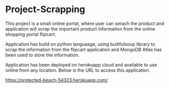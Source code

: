 # Project-Scrapping

This project is a small online portal, where user can serach the product and application will scrap the important product information from the online shopping portal flipcart.

Application has build on python languaage, using buitifulsoup library to scrap the information from the flipcart application and MongoDB Atlas has been used to store the information.

Application has been deployed on herokuapp cloud and available to use online from any location. Below is the URL to access this application.

  https://protected-beach-54323.herokuapp.com/
